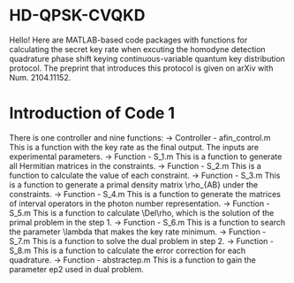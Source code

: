 # HD-QPSK-CVQKD
Hello! Here are MATLAB-based code packages with functions for calculating the secret key rate when excuting the homodyne detection quadrature phase shift keying continuous-variable quantum key distribution protocol.
The preprint that introduces this protocol is given on arXiv with Num. 2104.11152.

# Introduction of Code 1
There is one controller and nine functions:
-> Controller - afin_control.m
This is a function with the key rate as the final output. The inputs are experimental parameters.
-> Function - S_1.m
This is a function to generate all Hermitian matrices in the constraints.
-> Function - S_2.m
This is a function to calculate the value of each constraint.
-> Function - S_3.m
This is a function to generate a primal density matrix \rho_{AB} under the constraints.
-> Function - S_4.m
This is a function to generate the matrices of interval operators in the photon number representation.
-> Function - S_5.m
This is a function to calculate \Del\rho, which is the solution of the primal problem in the step 1.
-> Function - S_6.m
This is a function to search the parameter \lambda that makes the key rate minimum.
-> Function - S_7.m
This is a function to solve the dual problem in step 2.
-> Function - S_8.m
This is a function to calculate the error correction for each quadrature.
-> Function - abstractep.m
This is a function to gain the parameter ep2 used in dual problem.
